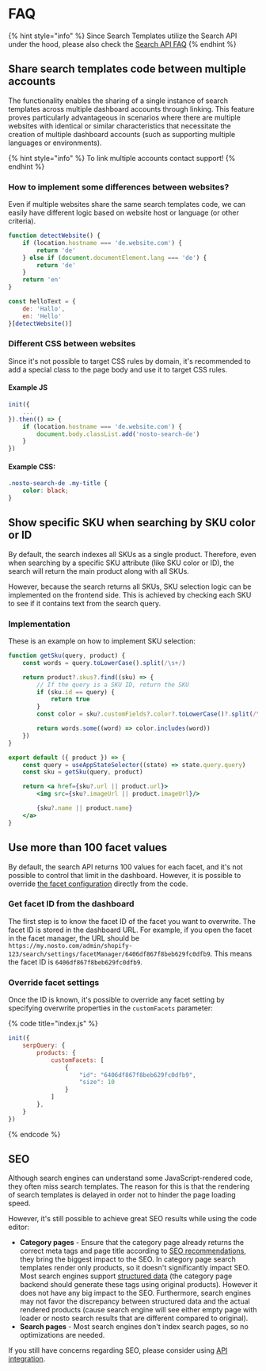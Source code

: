 # FAQ

{% hint style="info" %}
Since Search Templates utilize the Search API under the hood, please also check the [Search API FAQ](../implement-search-using-api/faq.md)
{% endhint %}

## Share search templates code between multiple accounts

The functionality enables the sharing of a single instance of search templates across multiple dashboard accounts through linking. This feature proves particularly advantageous in scenarios where there are multiple websites with identical or similar characteristics that necessitate the creation of multiple dashboard accounts (such as supporting multiple languages or environments).

{% hint style="info" %}
To link multiple accounts contact support!
{% endhint %}

### How to implement some differences between websites?

Even if multiple websites share the same search templates code, we can easily have different logic based on website host or language (or other criteria).

```javascript
function detectWebsite() {
    if (location.hostname === 'de.website.com') {
        return 'de'
    } else if (document.documentElement.lang === 'de') {
        return 'de'
    }
    return 'en'
}

const helloText = {
    de: 'Hallo',
    en: 'Hello'
}[detectWebsite()]
```

### Different CSS between websites

Since it's not possible to target CSS rules by domain, it's recommended to add a special class to the page body and use it to target CSS rules.

#### Example JS

```javascript
init({
    ...
}).then(() => {
    if (location.hostname === 'de.website.com') {
        document.body.classList.add('nosto-search-de')
    }
})
```

#### Example CSS:

```css
.nosto-search-de .my-title {
    color: black;
}
```

## Show specific SKU when searching by SKU color or ID

By default, the search indexes all SKUs as a single product. Therefore, even when searching by a specific SKU attribute (like SKU color or ID), the search will return the main product along with all SKUs.

However, because the search returns all SKUs, SKU selection logic can be implemented on the frontend side. This is achieved by checking each SKU to see if it contains text from the search query.

### Implementation

These is an example on how to implement SKU selection:

```jsx
function getSku(query, product) {
    const words = query.toLowerCase().split(/\s+/)

    return product?.skus?.find((sku) => {
        // If the query is a SKU ID, return the SKU
        if (sku.id == query) {
            return true
        }
        const color = sku?.customFields?.color?.toLowerCase()?.split(/\s+/)

        return words.some((word) => color.includes(word))
    })
}

export default ({ product }) => {
    const query = useAppStateSelector((state) => state.query.query)
    const sku = getSku(query, product)

    return <a href={sku?.url || product.url}>
        <img src={sku?.imageUrl || product.imageUrl}/>

        {sku?.name || product.name}
    </a>
}
```

## Use more than 100 facet values

By default, the search API returns 100 values for each facet, and it's not possible to control that limit in the dashboard. However, it is possible to override [the facet configuration](https://search.nosto.com/v1/graphql?ref=InputSearchFacetConfig) directly from the code.

### Get facet ID from the dashboard

The first step is to know the facet ID of the facet you want to overwrite. The facet ID is stored in the dashboard URL. For example, if you open the facet in the facet manager, the URL should be `https://my.nosto.com/admin/shopify-123/search/settings/facetManager/6406df867f8beb629fc0dfb9`. This means the facet ID is `6406df867f8beb629fc0dfb9`.

### Override facet settings

Once the ID is known, it's possible to override any facet setting by specifying overwrite properties in the `customFacets` parameter:

{% code title="index.js" %}
```javascript
init({
    serpQuery: {
        products: {
            customFacets: [
                {
                    "id": "6406df867f8beb629fc0dfb9",
                    "size": 10
                }
            ]
        },
    }
})
```
{% endcode %}

## SEO

Although search engines can understand some JavaScript-rendered code, they often miss search templates. The reason for this is that the rendering of search templates is delayed in order not to hinder the page loading speed.

However, it's still possible to achieve great SEO results while using the code editor:

* **Category pages** - Ensure that the category page already returns the correct meta tags and page title according to [SEO recommendations](https://developers.google.com/search/docs/fundamentals/seo-starter-guide), they bring the biggest impact to the SEO. In category page search templates render only products, so it doesn't significantly impact SEO. Most search engines support [structured data](https://developers.google.com/search/docs/appearance/structured-data/intro-structured-data) (the category page backend should generate these tags using original products). However it does not have any big impact to the SEO. Furthermore, search engines may not favor the discrepancy between structured data and the actual rendered products (cause search engine will see either empty page with loader or nosto search results that are different compared to original).
* **Search pages** - Most search engines don't index search pages, so no optimizations are needed.

If you still have concerns regarding SEO, please consider using [API integration](https://docs.nosto.com/techdocs/implementing-nosto/implement-search/implement-search-using-api).
